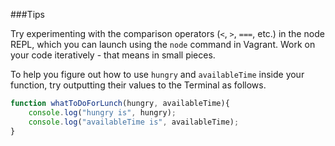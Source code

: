 ###Tips

Try experimenting with the comparison operators (`<`, `>`, `===`, etc.) in the node REPL, which you can launch using the `node` command in Vagrant. Work on your code iteratively - that means in small pieces. 

To help you figure out how to use `hungry` and `availableTime` inside your function, try outputting their values to the Terminal as follows.

```javascript
function whatToDoForLunch(hungry, availableTime){
    console.log("hungry is", hungry);
    console.log("availableTime is", availableTime);
}
```

